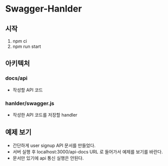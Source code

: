 # Swagger-Hanlder

## 시작

1. npm ci
2. npm run start

## 아키텍처

### docs/api

- 작성할 API 코드

### hanlder/swagger.js

- 작성한 API 코드를 저장할 handler

## 예제 보기

- 간단하게 user signup API 문서를 만들었다.
- 서버 실행 후 localhost:3000/api-docs URL 로 들어가서 예제를 보기를 바란다.
- 문서만 있기에 api 통신 실행은 안된다.

